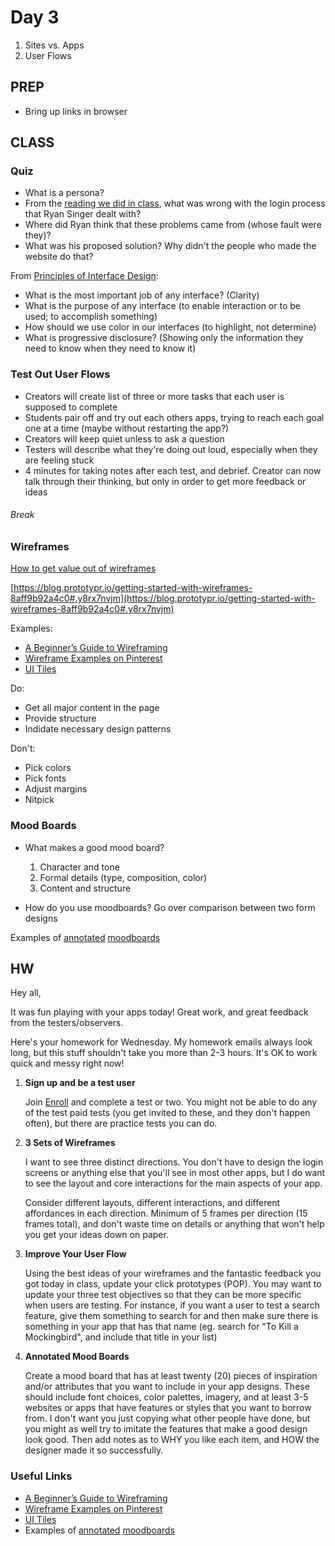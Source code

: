 Day 3
=======================================

1. Sites vs. Apps
2. User Flows




PREP
---------------------------------------
- Bring up links in browser




CLASS
---------------------------------------


### Quiz

- What is a persona?
- From the [reading we did in class](http://feltpresence.com/articles/17-keeping-the-goal-in-sight-while-designing-component-flows), what was wrong with the login process that Ryan Singer dealt with?
- Where did Ryan think that these problems came from (whose fault were they)?
- What was his proposed solution? Why didn't the people who made the website do that?

From [Principles of Interface Design](http://bokardo.com/principles-of-user-interface-design/):
- What is the most important job of any interface? (Clarity)
- What is the purpose of any interface (to enable interaction or to be used; to accomplish something)
- How should we use color in our interfaces (to highlight, not determine)
- What is progressive disclosure? (Showing only the information they need to know when they need to know it)



### Test Out User Flows
- Creators will create list of three or more tasks that each user is supposed to complete
- Students pair off and try out each others apps, trying to reach each goal one at a time (maybe without restarting the app?)
- Creators will keep quiet unless to ask a question
- Testers will describe what they're doing out loud, especially when they are feeling stuck
- 4 minutes for taking notes after each test, and debrief. Creator can now talk through their thinking, but only in order to get more feedback or ideas



###### Break 



### Wireframes

[How to get value out of wireframes](https://medium.com/@dustin/how-to-get-value-from-wireframes-f40c2cf27960#.y4z1nuf9y)

[https://blog.prototypr.io/getting-started-with-wireframes-8aff9b92a4c0#.y8rx7nvjm](https://blog.prototypr.io/getting-started-with-wireframes-8aff9b92a4c0#.y8rx7nvjm)

Examples:
- [A Beginner’s Guide to Wireframing](http://webdesign.tutsplus.com/articles/a-beginners-guide-to-wireframing--webdesign-7399)
- [Wireframe Examples on Pinterest](https://www.pinterest.com/wireframes/great-wireframe-examples/)
- [UI Tiles](http://pixelbuddha.net/freebie/ui-tiles-website-flowcharts)

Do: 
- Get all major content in the page
- Provide structure
- Indidate necessary design patterns

Don't: 
- Pick colors
- Pick fonts
- Adjust margins
- Nitpick




### Mood Boards

- What makes a good mood board?
	1. Character and tone
	2. Formal details (type, composition, color)
	3. Content and structure

- How do you use moodboards?
Go over comparison between two form designs


Examples of [annotated](https://art342w16.wordpress.com/2016/02/28/annotated-moodboards-2/) [moodboards](https://art342w16.wordpress.com/2016/02/24/homework-15-comps-annotated-moodboards-site-review/)












HW
---------------------------------------

Hey all,

It was fun playing with your apps today! Great work, and great feedback from the testers/observers. 

Here's your homework for Wednesday. My homework emails always look long, but this stuff shouldn't take you more than 2-3 hours. It's OK to work quick and messy right now!


1. **Sign up and be a test user**

	Join [Enroll](http://www.enrollapp.com/) and complete a test or two. You might not be able to do any of the test paid tests (you get invited to these, and they don't happen often), but there are practice tests you can do. 


3. **3 Sets of Wireframes**
	
	I want to see three distinct directions. You don't have to design the login screens or anything else that you'll see in most other apps, but I do want to see the layout and core interactions for the main aspects of your app.

	Consider different layouts, different interactions, and different affordances in each direction. Minimum of 5 frames per direction (15 frames total), and don't waste time on details or anything that won't help you get your ideas down on paper.


2. **Improve Your User Flow**

	Using the best ideas of your wireframes and the fantastic feedback you got today in class, update your click prototypes (POP). You may want to update your three test objectives so that they can be more specific when users are testing. For instance, if you want a user to test a search feature, give them something to search for and then make sure there is something in your app that has that name (eg. search for "To Kill a Mockingbird", and include that title in your list)



4. **Annotated Mood Boards**

	Create a mood board that has at least twenty (20) pieces of inspiration and/or attributes that you want to include in your app designs. These should include font choices, color palettes, imagery, and at least 3-5 websites or apps that have features or styles that you want to borrow from. I don't want you just copying what other people have done, but you might as well try to imitate the features that make a good design look good. Then add notes as to WHY you like each item, and HOW the designer made it so successfully.



### Useful Links
- [A Beginner’s Guide to Wireframing](http://webdesign.tutsplus.com/articles/a-beginners-guide-to-wireframing--webdesign-7399)
- [Wireframe Examples on Pinterest](https://www.pinterest.com/wireframes/great-wireframe-examples/)
- [UI Tiles](http://pixelbuddha.net/freebie/ui-tiles-website-flowcharts)
- Examples of [annotated](https://art342w16.wordpress.com/2016/02/28/annotated-moodboards-2/) [moodboards](https://art342w16.wordpress.com/2016/02/24/homework-15-comps-annotated-moodboards-site-review/)